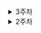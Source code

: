 <details>
<summary>3주차</summary>

# 23-09-14
- Redis 배포
- 배포 서버 gateway의 lb 안되는 현상 해결
    - 각 eureka client의 host 변경으로 해결
- gunicorn으로 시도하려다, django CI/CD 복구
- rabbitMQ 배포 

# 23-09-13
- 배포 서버에서 gateway 안되는 문제
    - loadbalancing 안할 경우 정상 작동하는 것 발견


# 23-09-12
- eureka에 service-url인식안되는 문제 해결
    - service-url -> serviceUrl로 변경
- django 서비스 CI/CD 구축 완료

# 23-09-11
- EC2 정식 서버 배포로 jenkins 설정
- eureka, gateway, user 서비스 CI/CD 구축 완료

</details>

<details>
<summary>2주차</summary>

# 23-09-08
- pip 에러 해결
- django를 gateway에 등록

# 23-09-07
- branch 별로 프로젝트 생성
- branch 별로 eureka 및 gateway 등록 

# 23-09-06
- 실제 서비스를 eureka server와 gateway에 등록
    - springboot service 등록
    - django service 등록 중 문제 발생

# 23-09-05
- Spring Cloud Gateway 구현
- Gateway, Eureka Server, Client(서비스) 연동
    - segment, rewrite로 url prefix 문제 해결

# 23-09-04
- MSA 학습
- Spring Cloud 학습
- Spring Cloud Netflix Eureka 구현
    - 서버 구현
    - 클라이언트 등록
</details>
